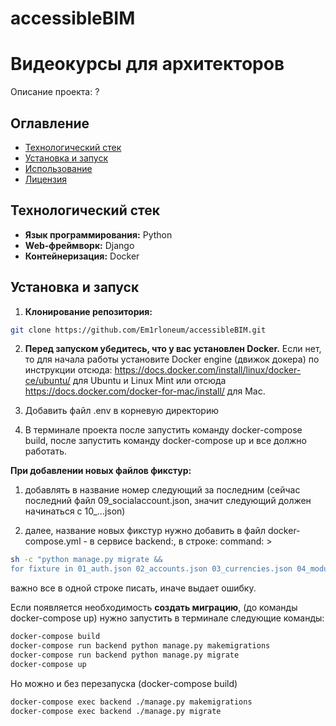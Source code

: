 # accessibleBIM

# Видеокурсы для архитекторов

Описание проекта: ?

## Оглавление

- [Технологический стек](#технологический-стек)
- [Установка и запуск](#установка-и-запуск)
- [Использование](#использование)
- [Лицензия](#лицензия)

## Технологический стек

- **Язык программирования:** Python
- **Web-фреймворк:** Django
- **Контейнеризация:** Docker

## Установка и запуск

1. **Клонирование репозитория:**

```bash
git clone https://github.com/Em1rloneum/accessibleBIM.git
```

2. **Перед запуском убедитесь, что у вас установлен Docker.**  Если нет, то для начала работы установите Docker engine (движок докера)
по инструкции отсюда: https://docs.docker.com/install/linux/docker-ce/ubuntu/ для Ubuntu и Linux Mint или
отсюда https://docs.docker.com/docker-for-mac/install/ для Mac.

3. Добавить файл .env в корневую директорию
4. В терминале проекта после запустить команду docker-compose build, после запустить команду docker-compose up и все должно работать.

**При добавлении новых файлов фикстур:** 
1) добавлять в название номер следующий за последним (сейчас последний файл 09_socialaccount.json, значит следующий должен начинаться с 10_...json)

2) далее, название новых фикстур нужно добавить в файл docker-compose.yml - в сервисе backend:, в строке: command: >
```bash
sh -c "python manage.py migrate &&
for fixture in 01_auth.json 02_accounts.json 03_currencies.json 04_modules.json 05_quiz_bim.json 06_step.json 07_tasks.json 08_sites.json 09_client_secret_532801370309_el6kjnghd31rvgrps9c8i91o4gr0n1kl_apps.json 10_socialaccount.json вот здесь; do
```
важно все в одной строке писать, иначе выдает ошибку.


Если появляется необходимость **создать миграцию**, (до команды docker-compose up) нужно запустить в терминале следующие команды:
```bash
docker-compose build
docker-compose run backend python manage.py makemigrations
docker-compose run backend python manage.py migrate
docker-compose up
```
Но можно и без перезапуска (docker-compose build)
```bash
docker-compose exec backend ./manage.py makemigrations
docker-compose exec backend ./manage.py migrate
```

